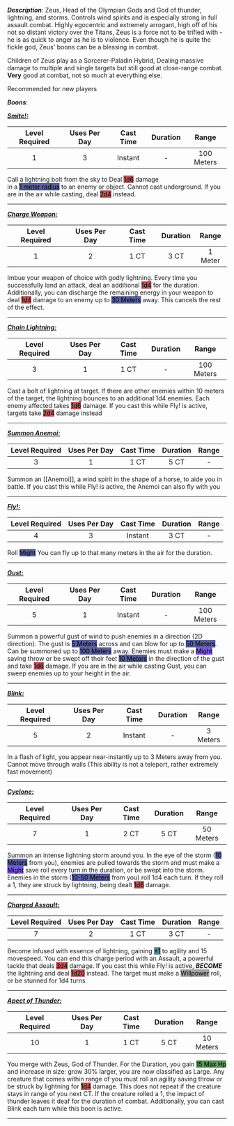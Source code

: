 ***Description***:
Zeus, Head of the Olympian Gods and God of thunder, lightning, and storms.
Controls wind spirits and is especially strong in full assault combat. 
Highly egocentric and extremely arrogant, high off of his not so distant victory over the Titans, Zeus is a force not to be trifled with - he is as quick to anger as he is to violence. 
Even though he is quite the fickle god, Zeus' boons can be a blessing in combat.

Children of Zeus play as a Sorcerer-Paladin Hybrid, 
Dealing massive damage to multiple and single targets but still good at close-range combat.
**Very** good at combat, not so much at everything else.

Recommended for new players

***Boons***:

<b><ins><i>Smite!:</i></ins></b>

| Level Required | Uses Per Day | Cast Time | Duration |   Range    |
|:--------------:|:------------:|:---------:|:--------:|:----------:|
|       1        |      3       |  Instant  |    -     | 100 Meters | 
Call a lightning bolt from the sky to Deal <mark style="background: #930000A6;">1d6</mark> damage  
in a <mark style="background: #000B67A6;">1 meter radius</mark> to an enemy or object. Cannot cast underground.
If you are in the air while casting, deal <mark style="background: #930000A6;">2d4</mark> instead.

------------------
<b><ins><i>Charge Weapon:</i></ins></b>

| Level Required | Uses Per Day | Cast Time | Duration | Range |
|:--------------:|:------------:|:---------:|:--------:|:-----:|
|       1        |      2       |   1 CT    |  3 CT   |    1 Meter   |
Imbue your weapon of choice with godly lightning.
Every time you successfully land an attack, deal an additional <mark style="background: #930000A6;">1d4</mark> for the duration.
Additionally, you can discharge the remaining energy in your weapon to deal <mark style="background: #930000A6;">1d4</mark> damage to an enemy up to <mark style="background: #000B67A6;">30 Meters</mark> away.
This cancels the rest of the effect.

------------------
<b><ins><i>Chain Lightning:</i></ins></b>

| Level Required | Uses Per Day | Cast Time | Duration |   Range    |
|:--------------:|:------------:|:---------:|:--------:|:----------:|
|       3        |      1       |   1 CT    |    -     | 100 Meters | 
Cast a bolt of lightning at target. If there are other enemies within 10 meters of the target, the lightning bounces to an additional 1d4 enemies.
Each enemy affected takes <mark style="background: #930000A6;">1d6</mark> damage.
If you cast this while Fly! is active, targets take <mark style="background: #930000A6;">2d4</mark> damage instead

------------------
<b><ins><i>Summon Anemoi:</i></ins></b>

| Level Required | Uses Per Day | Cast Time | Duration | Range |
|:--------------:|:------------:|:---------:|:--------:|:-----:|
|       3        |      1       |   1 CT    |   5 CT   |   -   | 
Summon an [[Anemoi]], a wind spirit in the shape of a horse, to aide you in battle.
If you cast this while Fly! is active, the Anemoi can also fly with you

------------------
<b><ins><i>Fly!:</i></ins></b>

| Level Required | Uses Per Day | Cast Time | Duration | Range |
|:--------------:|:------------:|:---------:|:--------:|:-----:|
|       4        |      3       |   Instant    |   3 CT   |   -   | 
Roll <mark style="background: #000B67A6;">Might</mark>
You can fly up to that many meters in the air for the duration.

------------------
<b><ins><i>Gust:</i></ins></b>

| Level Required | Uses Per Day | Cast Time | Duration |   Range    |
|:--------------:|:------------:|:---------:|:--------:|:----------:|
|       5        |      1       |  Instant  |    -     | 100 Meters | 
Summon a powerful gust of wind to push enemies in a direction (2D direction).
The gust is <mark style="background: #000B67A6;">5 Meters</mark> across and can blow for up to <mark style="background: #000B67A6;">50 Meters</mark>.
Can be summoned up to <mark style="background: #000B67A6;">100 Meters</mark> away.
Enemies must make a <mark style="background: #3800D7A6;">Might</mark> saving throw or be swept off their feet <mark style="background: #000B67A6;">10 Meters</mark> in the direction of the gust and take <mark style="background: #930000A6;">1d6</mark> damage.
If you are in the air while casting Gust, you can sweep enemies up to your height in the air.

------------------
<b><ins><i>Blink:</i></ins></b>

| Level Required | Uses Per Day | Cast Time | Duration |  Range   |
|:--------------:|:------------:|:---------:|:--------:|:--------:|
|       5        |      2       |  Instant  |    -     | 3 Meters | 
In a flash of light, you appear near-instantly up to 3 Meters away from you.
Cannot move through walls (This ability is not a teleport, rather extremely fast movement)

------------------
<b><ins><i>Cyclone:</i></ins></b>

| Level Required | Uses Per Day | Cast Time | Duration |   Range   |
|:--------------:|:------------:|:---------:|:--------:|:---------:|
|       7        |      1       |   2 CT    |   5 CT   | 50 Meters | 
Summon an intense lightning storm around you.
In the eye of the storm (<mark style="background: #000B67A6;">10 Meters</mark>  from you), enemies are pulled towards the storm and must make a <mark style="background: #3800D7A6;">Might</mark> save roll every turn in the duration, or be swept into the storm.
Enemies in the storm (<mark style="background: #000B67A6;">10-50 Meters</mark> from you) roll 1d4 each turn.
If they roll a 1, they are struck by lightning, being dealt <mark style="background: #930000A6;">1d6</mark> damage.

------------------
<b><ins><i>Charged Assault:</i></ins></b>

| Level Required | Uses Per Day | Cast Time | Duration | Range |
|:--------------:|:------------:|:---------:|:--------:|:-----:|
|       7        |      2       |   1 CT    |   3 CT   |   -    |
Become infused with essence of lightning, gaining <mark style="background: #004A4CA6;">+1</mark> to agility and 15 movespeed.
You can end this charge period with an Assault, a powerful tackle that deals <mark style="background: #930000A6;">3d4</mark> damage.
If you cast this while Fly! is active, ***BECOME*** the lightning and deal <mark style="background: #930000A6;">1d20</mark> instead.
The target must make a <mark style="background: #A5A5A5;">Willpower</mark> roll, or be stunned for 1d4 turns

------------------
<b><ins><i>Apect of Thunder:</i></ins></b>

| Level Required | Uses Per Day | Cast Time | Duration |   Range   |
|:--------------:|:------------:|:---------:|:--------:|:---------:|
|       10       |      1       |   1 CT    |   5 CT   | 10 Meters | 
You merge with Zeus, God of Thunder.
For the Duration, you gain <mark style="background: #045B00A6;">15 Max Hp</mark> and increase in size: grow 30% larger, you are now classified as Large.
Any creature that comes within range of you must roll an agility saving throw or be struck by lightning for <mark style="background: #930000A6;">1d4</mark> damage. This does not repeat if the creature stays in range of you next CT.
If the creature rolled a 1, the impact of thunder leaves it deaf for the duration of combat.
Additionally, you can cast Blink each turn while this boon is active.

------------------




